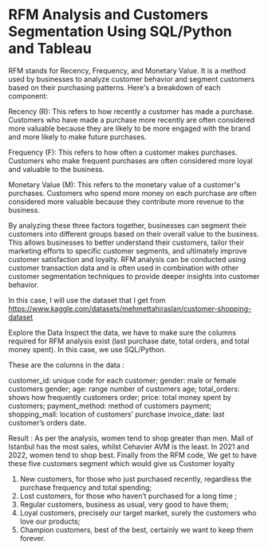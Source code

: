 # RFM Analysis and Customers Segmentation Using SQL/Python and Tableau


RFM stands for Recency, Frequency, and Monetary Value. It is a method used by businesses to analyze customer behavior and segment customers based on their purchasing patterns. Here's a breakdown of each component:

Recency (R): This refers to how recently a customer has made a purchase. Customers who have made a purchase more recently are often considered more valuable because they are likely to be more engaged with the brand and more likely to make future purchases.

Frequency (F): This refers to how often a customer makes purchases. Customers who make frequent purchases are often considered more loyal and valuable to the business.

Monetary Value (M): This refers to the monetary value of a customer's purchases. Customers who spend more money on each purchase are often considered more valuable because they contribute more revenue to the business.

By analyzing these three factors together, businesses can segment their customers into different groups based on their overall value to the business. This allows businesses to better understand their customers, tailor their marketing efforts to specific customer segments, and ultimately improve customer satisfaction and loyalty. RFM analysis can be conducted using customer transaction data and is often used in combination with other customer segmentation techniques to provide deeper insights into customer behavior.

In this case, I will use the dataset that I get from https://www.kaggle.com/datasets/mehmettahiraslan/customer-shopping-dataset

Explore the Data
Inspect the data, we have to make sure the columns required for RFM analysis exist (last purchase date, total orders, and total money spent). In this case, we use SQL/Python.

These are the columns in the data :

customer_id: unique code for each customer;
gender: male or female customers gender;
age: range number of customers age;
total_orders: shows how frequently customers order;
price: total money spent by customers;
payment_method: method of customers payment;
shopping_mall: location of customers’ purchase
invoice_date: last customer’s orders date.

Result : 
As per the analysis, women tend to shop greater than men.
Mall of Istanbul has the most sales, whilst Cehavier AVM is the least.
In 2021 and 2022, women tend to shop best.
Finally from the RFM code, We get to have these five customers segment which would give us Customer loyalty

1. New customers, for those who just purchased recently, regardless the purchase frequency and total spending;
2. Lost customers, for those who haven’t purchased for a long time ;
3. Regular customers, business as usual, very good to have them;
4. Loyal customers, precisely our target market, surely the customers who love our products;
5. Champion customers, best of the best, certainly we want to keep them forever.
